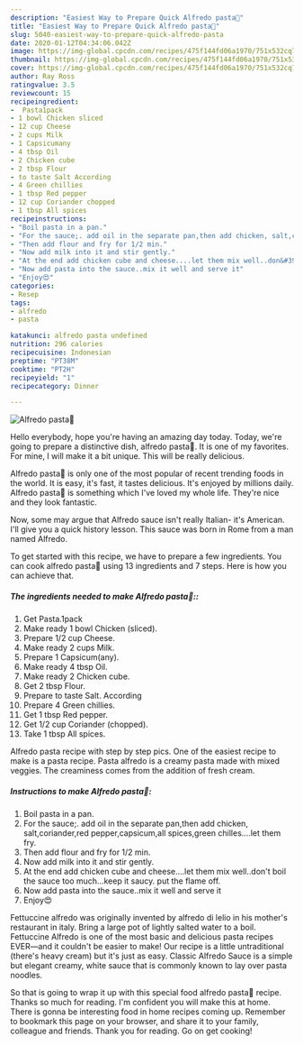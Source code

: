 ```yaml
---
description: "Easiest Way to Prepare Quick Alfredo pasta🍝"
title: "Easiest Way to Prepare Quick Alfredo pasta🍝"
slug: 5040-easiest-way-to-prepare-quick-alfredo-pasta
date: 2020-01-12T04:34:06.042Z
image: https://img-global.cpcdn.com/recipes/475f144fd06a1970/751x532cq70/alfredo-pasta🍝-recipe-main-photo.jpg
thumbnail: https://img-global.cpcdn.com/recipes/475f144fd06a1970/751x532cq70/alfredo-pasta🍝-recipe-main-photo.jpg
cover: https://img-global.cpcdn.com/recipes/475f144fd06a1970/751x532cq70/alfredo-pasta🍝-recipe-main-photo.jpg
author: Ray Ross
ratingvalue: 3.5
reviewcount: 15
recipeingredient:
-  Pasta1pack
- 1 bowl Chicken sliced
- 12 cup Cheese
- 2 cups Milk
- 1 Capsicumany
- 4 tbsp Oil
- 2 Chicken cube
- 2 tbsp Flour
- to taste Salt According
- 4 Green chillies
- 1 tbsp Red pepper
- 12 cup Coriander chopped
- 1 tbsp All spices
recipeinstructions:
- "Boil pasta in a pan."
- "For the sauce;. add oil in the separate pan,then add chicken, salt,coriander,red pepper,capsicum,all spices,green chilles....let them fry."
- "Then add flour and fry for 1/2 min."
- "Now add milk into it and stir gently."
- "At the end add chicken cube and cheese....let them mix well..don&#39;t boil the sauce too much...keep it saucy. put the flame off."
- "Now add pasta into the sauce..mix it well and serve it"
- "Enjoy😍"
categories:
- Resep
tags:
- alfredo
- pasta

katakunci: alfredo pasta undefined
nutrition: 296 calories
recipecuisine: Indonesian
preptime: "PT38M"
cooktime: "PT2H"
recipeyield: "1"
recipecategory: Dinner

---
```



![Alfredo pasta🍝](https://img-global.cpcdn.com/recipes/475f144fd06a1970/751x532cq70/alfredo-pasta🍝-recipe-main-photo.jpg)

Hello everybody, hope you're having an amazing day today. Today, we're going to prepare a distinctive dish, alfredo pasta🍝. It is one of my favorites. For mine, I will make it a bit unique. This will be really delicious.

Alfredo pasta🍝 is only one of the most popular of recent trending foods in the world. It is easy, it's fast, it tastes delicious. It's enjoyed by millions daily. Alfredo pasta🍝 is something which I've loved my whole life. They're nice and they look fantastic.

Now, some may argue that Alfredo sauce isn&#39;t really Italian- it&#39;s American. I&#39;ll give you a quick history lesson. This sauce was born in Rome from a man named Alfredo.


To get started with this recipe, we have to prepare a few ingredients. You can cook alfredo pasta🍝 using 13 ingredients and 7 steps. Here is how you can achieve that.

##### The ingredients needed to make Alfredo pasta🍝::

1. Get  Pasta.1pack
1. Make ready 1 bowl Chicken (sliced).
1. Prepare 1/2 cup Cheese.
1. Make ready 2 cups Milk.
1. Prepare 1 Capsicum(any).
1. Make ready 4 tbsp Oil.
1. Make ready 2 Chicken cube.
1. Get 2 tbsp Flour.
1. Prepare to taste Salt. According
1. Prepare 4 Green chillies.
1. Get 1 tbsp Red pepper.
1. Get 1/2 cup Coriander (chopped).
1. Take 1 tbsp All spices.


Alfredo pasta recipe with step by step pics. One of the easiest recipe to make is a pasta recipe. Pasta alfredo is a creamy pasta made with mixed veggies. The creaminess comes from the addition of fresh cream. 

##### Instructions to make Alfredo pasta🍝:

1. Boil pasta in a pan.
1. For the sauce;. add oil in the separate pan,then add chicken, salt,coriander,red pepper,capsicum,all spices,green chilles....let them fry.
1. Then add flour and fry for 1/2 min.
1. Now add milk into it and stir gently.
1. At the end add chicken cube and cheese....let them mix well..don&#39;t boil the sauce too much...keep it saucy. put the flame off.
1. Now add pasta into the sauce..mix it well and serve it
1. Enjoy😍


Fettuccine alfredo was originally invented by alfredo di lelio in his mother&#39;s restaurant in italy. Bring a large pot of lightly salted water to a boil. Fettuccine Alfredo is one of the most basic and delicious pasta recipes EVER—and it couldn&#39;t be easier to make! Our recipe is a little untraditional (there&#39;s heavy cream) but it&#39;s just as easy. Classic Alfredo Sauce is a simple but elegant creamy, white sauce that is commonly known to lay over pasta noodles. 

So that is going to wrap it up with this special food alfredo pasta🍝 recipe. Thanks so much for reading. I'm confident you will make this at home. There is gonna be interesting food in home recipes coming up. Remember to bookmark this page on your browser, and share it to your family, colleague and friends. Thank you for reading. Go on get cooking!
